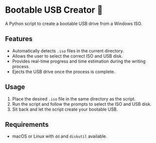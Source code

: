 # Bootable USB Creator 🐍

A Python script to create a bootable USB drive from a Windows ISO.

## Features

- Automatically detects `.iso` files in the current directory.
- Allows the user to select the correct ISO and USB disk.
- Provides real-time progress and time estimation during the writing process.
- Ejects the USB drive once the process is complete.

## Usage

1. Place the desired `.iso` file in the same directory as the script.
2. Run the script and follow the prompts to select the ISO and USB disk.
3. Sit back and let the script create your bootable USB.

## Requirements

- macOS or Linux with `dd` and `diskutil` available.
